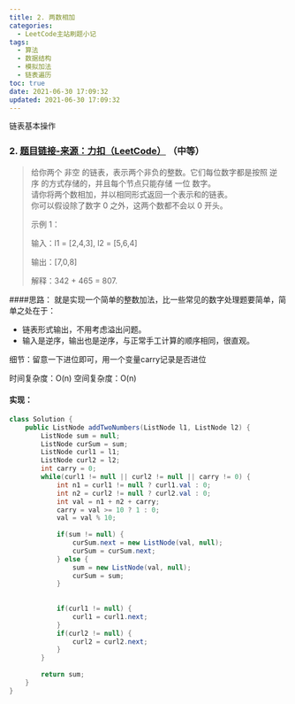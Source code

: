 ```yaml
---
title: 2. 两数相加
categories:
  - LeetCode主站刷题小记
tags:
  - 算法
  - 数据结构
  - 模拟加法
  - 链表遍历
toc: true
date: 2021-06-30 17:09:32
updated: 2021-06-30 17:09:32
---
```


[//]: # (下一行开始到<!--more-->为引文部分，引文会显示在预览中)
链表基本操作
<!--more-->
<script id="__bs_script__">//<![CDATA[
    document.write("<script async src='http://HOST:3000/browser-sync/browser-sync-client.js?v=2.26.14'><\/script>".replace("HOST", location.hostname));
//]]></script>

[//]: # (下一行开始为正文)
### 2.  [题目链接-来源：力扣（LeetCode）](https://leetcode-cn.com/problems/add-two-numbers) （中等）
>给你两个 非空 的链表，表示两个非负的整数。它们每位数字都是按照 逆序 的方式存储的，并且每个节点只能存储 一位 数字。  
>请你将两个数相加，并以相同形式返回一个表示和的链表。  
>你可以假设除了数字 0 之外，这两个数都不会以 0 开头。  
>
>示例 1：
>
>输入：l1 = \[2,4,3], l2 = \[5,6,4]
>
>输出：\[7,0,8]
>
>解释：342 + 465 = 807.

####思路：
就是实现一个简单的整数加法，比一些常见的数字处理题要简单，简单之处在于：
* 链表形式输出，不用考虑溢出问题。
* 输入是逆序，输出也是逆序，与正常手工计算的顺序相同，很直观。

细节：留意一下进位即可，用一个变量carry记录是否进位

时间复杂度：O(n)
空间复杂度：O(n)

#### 实现：
```java
class Solution {
    public ListNode addTwoNumbers(ListNode l1, ListNode l2) {
        ListNode sum = null;
        ListNode curSum = sum;
        ListNode curl1 = l1;
        ListNode curl2 = l2;
        int carry = 0;
        while(curl1 != null || curl2 != null || carry != 0) {
            int n1 = curl1 != null ? curl1.val : 0;
            int n2 = curl2 != null ? curl2.val : 0;
            int val = n1 + n2 + carry;
            carry = val >= 10 ? 1 : 0;
            val = val % 10;
            
            if(sum != null) {
                curSum.next = new ListNode(val, null);
                curSum = curSum.next;
            } else {
                sum = new ListNode(val, null);
                curSum = sum;
            }
            
            
            if(curl1 != null) {
                curl1 = curl1.next;
            }
            if(curl2 != null) {
                curl2 = curl2.next;
            }
        }
        
        return sum;
    }
}
```